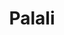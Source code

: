 ---
title: "Palali"
title_bn: "পালালি নদী"
description: "Palali river starts from the Lakash Hasham bil and ends at the Padma bil."
---